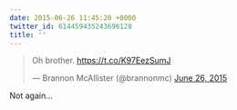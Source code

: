 ```yaml
---
date: 2015-06-26 11:45:20 +0000
twitter_id: 614459435243696128
title: ''
---
```


<blockquote class="twitter-tweet"><p lang="en" dir="ltr">Oh brother. <a href="https://t.co/K97EezSumJ">https://t.co/K97EezSumJ</a></p>&mdash; Brannon McAllister (@brannonmc) <a href="https://twitter.com/brannonmc/status/614457800752766976?ref_src=twsrc%5Etfw">June 26, 2015</a></blockquote>
<script async src="https://platform.twitter.com/widgets.js" charset="utf-8"></script>

Not again... 
